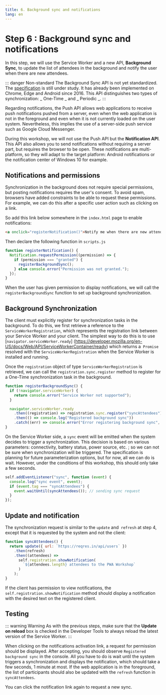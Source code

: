 ```yaml
---
title: 6. Background sync and notifications
lang: en
---
```


# Step 6 : Background sync and notifications

In this step, we will use the Service Worker and a new API, **Background Sync**, to update the list of attendees in the background and notify the user when there are new attendees.

::: danger Non-standard
The Background Sync API is not yet standardized. The [specification](https://wicg.github.io/BackgroundSync/spec/) is still under study. It has already been implemented on Chrome, Edge and Android since 2016. This API distinguishes two types of synchronization: _ One-Time _ and _ Periodic _.
:::

Regarding notifications, the Push API allows web applications to receive push notifications pushed from a server, even when the web application is not in the foreground and even when it is not currently loaded on the user system. Nevertheless, this implies the use of a server-side push service such as Google Cloud Messenger.

During this workshop, we will not use the Push API but the **Notification API**. This API also allows you to send notifications without requiring a server part, but requires the browser to be open. These notifications are multi-platform, so they will adapt to the target platform: Android notifications or the notification center of Windows 10 for example.

## Notifications and permissions

Synchronization in the background does not require special permissions, but posting notifications requires the user's consent. To avoid spam, browsers have added constraints to be able to request these permissions. For example, we can do this after a specific user action such as clicking on a link.

So add this link below somewhere in the `index.html` page to enable notifications:

```html
<a onclick="registerNotification()">Notify me when there are new attendees</a>
```

Then declare the following function in `scripts.js`

```js
function registerNotification() {
  Notification.requestPermission((permission) => {
    if (permission === "granted") {
      registerBackgroundSync();
    } else console.error("Permission was not granted.");
  });
}
```

When the user has given permission to display notifications, we will call the `registerBackgroundSync` function to set up background synchronization.

## Background Synchronization

The client must explicitly register for synchronization tasks in the background. To do this, we first retrieve a reference to the `ServiceWorkerRegistration`, which represents the registration link between your Service Worker and your client. The simplest way to do this is to use [`navigator.serviceWorker.ready`] (https://developer.mozilla.org/en-US/docs/Web/API/ServiceWorkerContainer/ready) which returns a` Promise` resolved with the `ServiceWorkerRegistration` when the Service Worker is installed and running.

Once the `registration` object of type `ServiceWorkerRegistration` is retrieved, we can call the `registration.sync.register` method to register for a One-Time synchronization task in the background.

```js
function registerBackgroundSync() {
  if (!navigator.serviceWorker) {
    return console.error("Service Worker not supported");
  }

  navigator.serviceWorker.ready
    .then((registration) => registration.sync.register("syncAttendees"))
    .then(() => console.log("Registered background sync"))
    .catch((err) => console.error("Error registering background sync", err));
}
```

On the Service Worker side, a `sync` event will be emitted when the system decides to trigger a synchronization. This decision is based on various parameters: connectivity, battery status, power source, etc. ; so we can not be sure when synchronization will be triggered. The specification is planning for future parameterization options, but for now, all we can do is wait. However, under the conditions of this workshop, this should only take a few seconds.

```js
self.addEventListener("sync", function (event) {
  console.log("sync event", event);
  if (event.tag === "syncAttendees") {
    event.waitUntil(syncAttendees()); // sending sync request
  }
});
```

## Update and notification

The synchronization request is similar to the `update` and` refresh` at step 4, except that it is requested by the system and not the client:

```js
function syncAttendees() {
  return update({ url: `https://reqres.in/api/users` })
    .then(refresh)
    .then((attendees) =>
      self.registration.showNotification(
        `${attendees.length} attendees to the PWA Workshop`
      )
    );
}
```

If the client has permission to view notifications, the `self.registration.showNotification` method should display a notification with the desired text on the registered client.

## Testing

::: warning Warning
As with the previous steps, make sure that the **Update on reload** box is checked in the Developer Tools to always reload the latest version of the Service Worker.
:::

When clicking on the notifications activation link, a request for permission should be displayed. After accepting, you should observe `Registered background sync` in the console. All you have to do is wait until the system triggers a synchronization and displays the notification, which should take a few seconds, 1 minute at most. If the web application is in the foreground, the list of participants should also be updated with the `refresh` function in` syncAttendees`.

You can click the notification link again to request a new sync.
